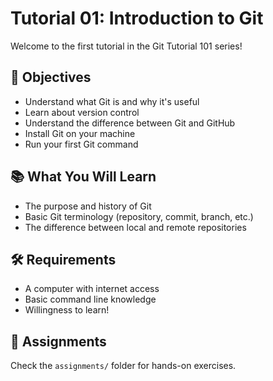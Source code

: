 # Tutorial 01: Introduction to Git

Welcome to the first tutorial in the Git Tutorial 101 series!

## 🎯 Objectives
- Understand what Git is and why it's useful
- Learn about version control
- Understand the difference between Git and GitHub
- Install Git on your machine
- Run your first Git command

## 📚 What You Will Learn
- The purpose and history of Git
- Basic Git terminology (repository, commit, branch, etc.)
- The difference between local and remote repositories

## 🛠️ Requirements
- A computer with internet access
- Basic command line knowledge
- Willingness to learn!

## 📁 Assignments
Check the `assignments/` folder for hands-on exercises.
